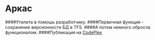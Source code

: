 ﻿# Аркас

####Утилита в помошь разработчику.
####Первичная функция - сохранение версионности БД в TFS.
####А потом немного обросла функционалом.
####Публикация на [CodePlex](https://arcas.codeplex.com/)